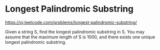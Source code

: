 Longest Palindromic Substring
=============================
https://oj.leetcode.com/problems/longest-palindromic-substring/

Given a string S, find the longest palindromic substring in S.
You may assume that the maximum length of S is 1000, and there exists one unique longest palindromic substring.
